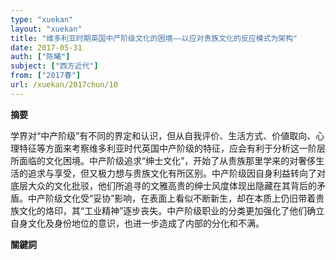 ```yaml
---
type: "xuekan"
layout: "xuekan"
title: "维多利亚时期英国中产阶级文化的困境——以应对贵族文化的反应模式为架构"
date: 2017-05-31
auth: ["陈曦"]
subject: ["西方近代"]
from: ["2017春"]
url: /xuekan/2017chun/10
---
```


**摘要**

学界对“中产阶级”有不同的界定和认识，但从自我评价、生活方式、价値取向、心理特征等方面来考察维多利亚时代英国中产阶级的特征，应会有利于分析这一阶层所面临的文化困境。中产阶级追求“绅士文化”，开始了从贵族那里学来的对奢侈生活的追求与享受，但又极力想与贵族文化有所区别。中产阶级因自身利益转向了对底层大众的文化批驳，他们所追寻的文雅高贵的绅士风度体现出隐藏在其背后的矛盾。中产阶级文化受“妥协”影响，在表面上看似不断新生，却在本质上仍旧带着贵族文化的烙印，其“工业精神”逐步丧失。中产阶级职业的分类更加强化了他们确立自身文化及身份地位的意识，也进一步造成了内部的分化和不满。

**關鍵詞**
